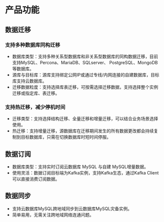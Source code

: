 # 产品功能

## 数据迁移

### 支持多种数据库同构迁移

- 数据库类型：支持多种关系型数据库和非关系型数据库的同构数据迁移，目前支持MySQL、Percona、MariaDB、SQLserver、 PostgreSQL、MongoDB等数据库。
- 源库与目标库：源库支持绑定公网IP或通过专线/内网连接的自建数据库，目标库支持云数据库。
- 迁移数据粒度：支持选择库表迁移，可按需选择迁移数据，支持选择整个实例迁移或指定库、表迁移。

### 支持热迁移，减少停机时间

- 迁移类型：支持选择结构迁移、全量迁移和增量迁移，可以结合业务场景选择使用。
- 热迁移：支持增量迁移，源数据库在迁移期间发生的所有数据更改都会持续复制到目标数据库，只需在切换数据库时短时间停服。

## 数据订阅

- 数据库类型：支持实时订阅云数据库 MySQL 与自建 MySQL增量数据。
- 使用灵活：数据订阅目标端为Kafka实例，支持Kafka生态，通过Kafka Client可以直接消费订阅数据。

## 数据同步

- 支持云数据库MySQL跨地域同步到云数据库MySQL灾备实例。
- 简单易用，无需关注跨地域网络连通问题。
